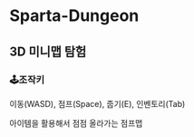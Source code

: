 # Sparta-Dungeon
## 3D 미니맵 탐험 ##

### 🕹조작키

이동(WASD), 점프(Space), 줍기(E), 인벤토리(Tab)

아이템을 활용해서 점점 올라가는 점프맵

